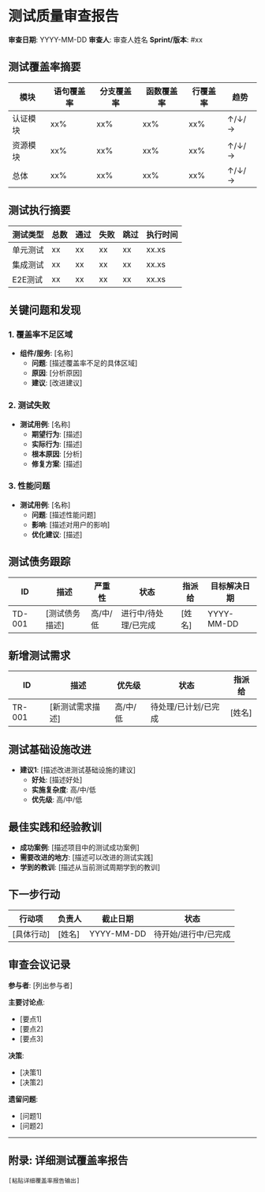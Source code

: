 # 测试质量审查报告

**审查日期**: YYYY-MM-DD
**审查人**: 审查人姓名
**Sprint/版本**: #xx

## 测试覆盖率摘要

| 模块 | 语句覆盖率 | 分支覆盖率 | 函数覆盖率 | 行覆盖率 | 趋势 |
|------|------------|------------|------------|----------|------|
| 认证模块 | xx% | xx% | xx% | xx% | ↑/↓/→ |
| 资源模块 | xx% | xx% | xx% | xx% | ↑/↓/→ |
| 总体 | xx% | xx% | xx% | xx% | ↑/↓/→ |

## 测试执行摘要

| 测试类型 | 总数 | 通过 | 失败 | 跳过 | 执行时间 |
|----------|------|------|------|------|----------|
| 单元测试 | xx | xx | xx | xx | xx.xs |
| 集成测试 | xx | xx | xx | xx | xx.xs |
| E2E测试 | xx | xx | xx | xx | xx.xs |

## 关键问题和发现

### 1. 覆盖率不足区域

- **组件/服务**: [名称]
  - **问题**: [描述覆盖率不足的具体区域]
  - **原因**: [分析原因]
  - **建议**: [改进建议]

### 2. 测试失败

- **测试用例**: [名称]
  - **期望行为**: [描述]
  - **实际行为**: [描述]
  - **根本原因**: [分析]
  - **修复方案**: [描述]

### 3. 性能问题

- **测试用例**: [名称]
  - **问题**: [描述性能问题]
  - **影响**: [描述对用户的影响]
  - **优化建议**: [描述]

## 测试债务跟踪

| ID | 描述 | 严重性 | 状态 | 指派给 | 目标解决日期 |
|----|------|--------|------|--------|--------------|
| TD-001 | [测试债务描述] | 高/中/低 | 进行中/待处理/已完成 | [姓名] | YYYY-MM-DD |

## 新增测试需求

| ID | 描述 | 优先级 | 状态 | 指派给 |
|----|------|--------|------|--------|
| TR-001 | [新测试需求描述] | 高/中/低 | 待处理/已计划/已完成 | [姓名] |

## 测试基础设施改进

- **建议1**: [描述改进测试基础设施的建议]
  - **好处**: [描述好处]
  - **实施复杂度**: 高/中/低
  - **优先级**: 高/中/低

## 最佳实践和经验教训

- **成功案例**: [描述项目中的测试成功案例]
- **需要改进的地方**: [描述可以改进的测试实践]
- **学到的教训**: [描述从当前测试周期学到的教训]

## 下一步行动

| 行动项 | 负责人 | 截止日期 | 状态 |
|--------|--------|----------|------|
| [具体行动] | [姓名] | YYYY-MM-DD | 待开始/进行中/已完成 |

## 审查会议记录

**参与者**: [列出参与者]

**主要讨论点**:
- [要点1]
- [要点2]
- [要点3]

**决策**:
- [决策1]
- [决策2]

**遗留问题**:
- [问题1]
- [问题2]

---

## 附录: 详细测试覆盖率报告

```
[粘贴详细覆盖率报告输出]
```